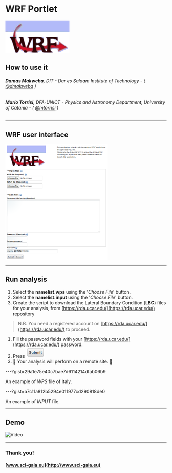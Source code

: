 WRF Portlet
===

![](assets/wrf-logo.png)

## How to use it

###### **Damas Makweba**, DIT - Dar es Salaam Institute of Technology - ( [@dmakweba](https://github.com/dmakweba) )
###### **Mario Torrisi**, DFA-UNICT - Physics and Astronomy Department, University of Catania - ( [@mtorrisi](https://github.com/mtorrisi) )

---

## WRF user interface

![](assets/screenshot.png)

---

## Run analysis

1. Select the **namelist.wps** using the '*Choose File*' button.
1. Select the **namelist.input** using the '*Choose File*' button.
1. Create the script to download the Lateral Boundary Condition (**LBC**) files for your analysis, from [https://rda.ucar.edu/](https://rda.ucar.edu/) repository
> N.B. You need a registered account on [https://rda.ucar.edu/](https://rda.ucar.edu/) to proceed.
1. Fill the password fields with your [https://rda.ucar.edu/](https://rda.ucar.edu/) password.
1. Press ![](assets/submit.png)
1. :tada: Your analysis will perform on a remote site. :tada:

---?gist=29a1e75e40c7bae7d6114214dfab06b9

An example of *WPS* file of Italy.

---?gist=a7c11a812b5294e011977cd290818de0

An example of *INPUT* file.

---

## Demo

![Video](https://www.youtube.com/embed/vSI9fEwghHw)

---

### Thank you!
#### [www.sci-gaia.eu](http://www.sci-gaia.eu)
